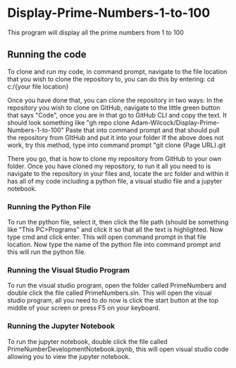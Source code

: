 # Display-Prime-Numbers-1-to-100
This program will display all the prime numbers from 1 to 100
## Running the code
To clone and run my code, in command prompt, navigate to the file location that you wish to clone the repository to, you can do this by entering:
cd c:/{your file location}

Once you have done that, you can clone the repository in two ways:
In the repository you wish to clone on GitHub, navigate to the little green button that says "Code", once you are in that go to GitHub CLI and copy the text. It should look something like "gh repo clone Adam-Wilcock/Display-Prime-Numbers-1-to-100"
Paste that into command prompt and that should pull the repository from GItHub and put it into your folder
If the above does not work, try this method, type into command prompt "git clone {Page URL}.git

There you go, that is how to clone my repository from GitHub to your own folder.
Once you have cloned my repository, to run it all you need to is navigate to the repository in your files and, locate the src folder and within it has all of my code including a python file, a visual studio file and a jupyter notebook.
### Running the Python File
To run the python file, select it, then click the file path (should be something like "This PC>Programs" and click it so that all the text is highlighted.
Now type cmd and click enter. This will open command prompt in that file location. Now type the name of the python file into command prompt and this will run the python file.
### Running the Visual Studio Program
To run the visual studio program, open the folder called PrimeNumbers and double click the file called PrimeNumbers.sln. This will open the visual studio program, all you need to do now is click the start button at the top middle of your screen or press F5 on your keyboard.
### Running the Jupyter Notebook
To run the jupyter notebook, double click the file called PrimeNumberDevelopmentNotebook.ipynb, this will open visual studio code allowing you to view the jupyter notebook.
